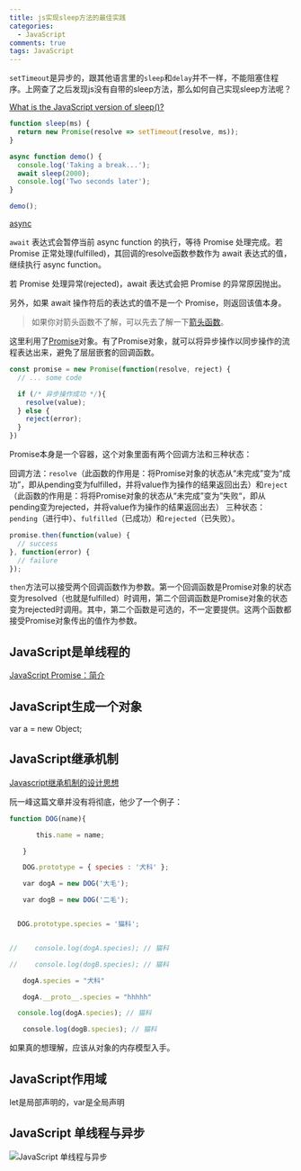 ```yaml
---
title: js实现sleep方法的最佳实践
categories:
  - JavaScript
comments: true
tags: JavaScript
---
```


`setTimeout`是异步的，跟其他语言里的`sleep`和`delay`并不一样，不能阻塞住程序。上网查了之后发现js没有自带的sleep方法，那么如何自己实现sleep方法呢？

[What is the JavaScript version of sleep()?](https://stackoverflow.com/questions/951021/what-is-the-javascript-version-of-sleep)

```javascript
function sleep(ms) {
  return new Promise(resolve => setTimeout(resolve, ms));
}

async function demo() {
  console.log('Taking a break...');
  await sleep(2000);
  console.log('Two seconds later');
}

demo();
```

[async](http://es6.ruanyifeng.com/#docs/async)

`await` 表达式会暂停当前 async function 的执行，等待 Promise 处理完成。若 Promise 正常处理(fulfilled)，其回调的resolve函数参数作为 await 表达式的值，继续执行 async function。

若 Promise 处理异常(rejected)，await 表达式会把 Promise 的异常原因抛出。

另外，如果 await 操作符后的表达式的值不是一个 Promise，则返回该值本身。



>如果你对箭头函数不了解，可以先去了解一下[箭头函数](https://developer.mozilla.org/zh-CN/docs/Web/JavaScript/Reference/Functions/Arrow_functions)。

这里利用了[Promise](http://es6.ruanyifeng.com/#docs/promise)对象。有了Promise对象，就可以将异步操作以同步操作的流程表达出来，避免了层层嵌套的回调函数。

```javascript
const promise = new Promise(function(resolve, reject) {
  // ... some code

  if (/* 异步操作成功 */){
    resolve(value);
  } else {
    reject(error);
  }
})
```

Promise本身是一个容器，这个对象里面有两个回调方法和三种状态：

回调方法：`resolve`（此函数的作用是：将Promise对象的状态从“未完成”变为“成功”，即从pending变为fulfilled，并将value作为操作的结果返回出去）和`reject`（此函数的作用是：将将Promise对象的状态从“未完成”变为”失败“，即从pending变为rejected，并将value作为操作的结果返回出去）
三种状态：`pending`（进行中）、`fulfilled`（已成功）和`rejected`（已失败）。

```javascript
promise.then(function(value) {
  // success
}, function(error) {
  // failure
});
```

`then`方法可以接受两个回调函数作为参数。第一个回调函数是Promise对象的状态变为resolved（也就是fulfilled）时调用，第二个回调函数是Promise对象的状态变为rejected时调用。其中，第二个函数是可选的，不一定要提供。这两个函数都接受Promise对象传出的值作为参数。

## JavaScript是单线程的

[JavaScript Promise：简介](https://developers.google.com/web/fundamentals/primers/promises?hl=zh-cn)

## JavaScript生成一个对象

var a = new Object;

## JavaScript继承机制

[Javascript继承机制的设计思想](http://www.ruanyifeng.com/blog/2011/06/designing_ideas_of_inheritance_mechanism_in_javascript.html)

阮一峰这篇文章并没有将彻底，他少了一个例子：

```javascript
function DOG(name){

　　　　this.name = name;

　　}

　　DOG.prototype = { species : '犬科' };

　　var dogA = new DOG('大毛');

　　var dogB = new DOG('二毛');


  DOG.prototype.species = '猫科';


// 　　console.log(dogA.species); // 猫科

// 　　console.log(dogB.species); // 猫科

　　dogA.species = "犬科"

　　dogA.__proto__.species = "hhhhh"

  console.log(dogA.species); // 猫科

　　console.log(dogB.species); // 猫科　　　
```

如果真的想理解，应该从对象的内存模型入手。

## JavaScript作用域

let是局部声明的，var是全局声明

## JavaScript 单线程与异步

![JavaScript 单线程与异步](https://juejin.im/entry/598d21d251882548bd4dbf53#comment)
